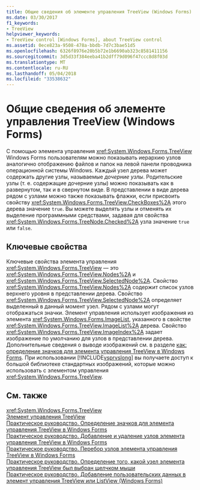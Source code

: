 ```yaml
---
title: Общие сведения об элементе управления TreeView (Windows Forms)
ms.date: 03/30/2017
f1_keywords:
- TreeView
helpviewer_keywords:
- TreeView control [Windows Forms], about TreeView control
ms.assetid: 0ece823a-9508-478a-bbdb-7d7c3bae51d5
ms.openlocfilehash: 6326f8976e20b5b72e1b6690ab323c8581411156
ms.sourcegitcommit: 3d5d33f384eeba41b2dff79d096f47ccc8d8f03d
ms.translationtype: MT
ms.contentlocale: ru-RU
ms.lasthandoff: 05/04/2018
ms.locfileid: "33538632"
---
```

# <a name="treeview-control-overview-windows-forms"></a>Общие сведения об элементе управления TreeView (Windows Forms)
С помощью элемента управления <xref:System.Windows.Forms.TreeView> Windows Forms пользователям можно показывать иерархию узлов аналогично отображению файлов и папок на левой панели проводника операционной системы Windows. Каждый узел дерева может содержать другие узлы, называемые *дочерние узлы*. Родительские узлы (т. е. содержащие дочерние узлы) можно показывать как в развернутом, так и в свернутом виде. В представлении в виде дерева рядом с узлами можно также показывать флажки, если присвоить свойству <xref:System.Windows.Forms.TreeView.CheckBoxes%2A> этого дерева значение `true`. Вы можете выделять узлы и отменять их выделение программными средствами, задавая для свойства <xref:System.Windows.Forms.TreeNode.Checked%2A> узла значение `true` или `false`.  
  
## <a name="key-properties"></a>Ключевые свойства  
 Ключевые свойства элемента управления <xref:System.Windows.Forms.TreeView> — это <xref:System.Windows.Forms.TreeView.Nodes%2A> и <xref:System.Windows.Forms.TreeView.SelectedNode%2A>. Свойство <xref:System.Windows.Forms.TreeView.Nodes%2A> содержит список узлов верхнего уровня в представлении дерева. Свойство <xref:System.Windows.Forms.TreeView.SelectedNode%2A> определяет выделенный в данный момент узел. Рядом с узлами могут отображаться значки. Элемент управления использует изображения из элемента <xref:System.Windows.Forms.ImageList>, указанного в свойстве <xref:System.Windows.Forms.TreeView.ImageList%2A> дерева. Свойство <xref:System.Windows.Forms.TreeView.ImageIndex%2A> задает изображение по умолчанию для узлов в представлении дерева. Дополнительные сведения о выводе изображений см. в разделе [как: определение значков для элемента управления TreeView в Windows Forms](../../../../docs/framework/winforms/controls/how-to-set-icons-for-the-windows-forms-treeview-control.md). При использовании [!INCLUDE[vsprvslong](../../../../includes/vsprvslong-md.md)] вы получаете доступ к большой библиотеке стандартных изображений, которые можно использовать с элементом управления <xref:System.Windows.Forms.TreeView>.  
  
## <a name="see-also"></a>См. также  
 <xref:System.Windows.Forms.TreeView>  
 [Элемент управления TreeView](../../../../docs/framework/winforms/controls/treeview-control-windows-forms.md)  
 [Практическое руководство. Определение значков для элемента управления TreeView в Windows Forms](../../../../docs/framework/winforms/controls/how-to-set-icons-for-the-windows-forms-treeview-control.md)  
 [Практическое руководство. Добавление и удаление узлов элемента управления TreeView в Windows Forms](../../../../docs/framework/winforms/controls/how-to-add-and-remove-nodes-with-the-windows-forms-treeview-control.md)  
 [Практическое руководство. Перебор узлов элемента управления TreeView в Windows Forms](../../../../docs/framework/winforms/controls/how-to-iterate-through-all-nodes-of-a-windows-forms-treeview-control.md)  
 [Практическое руководство. Определение того, какой узел элемента управления TreeView был выбран щелчком мыши](../../../../docs/framework/winforms/controls/how-to-determine-which-treeview-node-was-clicked-windows-forms.md)  
 [Практическое руководство. Добавление пользовательских данных в элемент управления TreeView или ListView (Windows Forms)](../../../../docs/framework/winforms/controls/add-custom-information-to-a-treeview-or-listview-control-wf.md)
